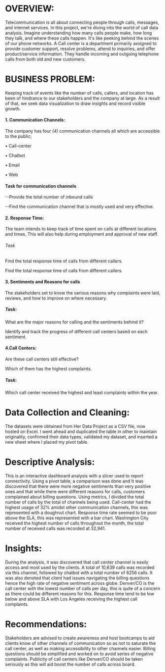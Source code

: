 # OVERVIEW:
Telecommunication is all about connecting people through calls, messages, and internet services. In this project, we're diving into the world of call data analysis. Imagine understanding how many calls people make, how long they talk, and where these calls happen. It's like peeking behind the scenes of our phone networks.
 A Call center is a department primarily assigned to provide customer support, resolve problems, attend to inquiries, and offer product/service information.  They handle incoming and outgoing telephone calls from both old and new customers.
# BUSINESS PROBLEM: 
Keeping track of events like the number of calls, callers, and location has been of hindrance to our stakeholders and the company at large. As a result of that, we seek data visualization to draw insights and record visible growth.
#### 1.	Communication Channels:
The company has four *(4)* communication channels all which are accessible to the public;

 •	Call-center
 
 •	Chatbot
 
 •	Email
 
 •	Web
 
#### Task for communication channels
--Provide the total number of inbound calls

--Find the communication channel that is mostly used and very effective.

#### 2.	Response Time:
The team intends to keep track of time spent on calls at different locations and times. This will also help during employment and approval of new staff.

###### Task

Find the total response time of calls from different callers.

Find the total response time of calls from different callers.

#### 3.	Sentiments and Reasons for calls
 The stakeholders set to know the various reasons why complaints were laid, reviews, and how to improve on where necessary.

##### Task: 

What are the major reasons for calling and the sentiments behind it?

Identify and track the progress of different call centers based on each sentiment.

#### 4.Call Centers:

Are these call centers still effective?

Which of them has the highest complaints.

##### Task: 
Which call center received the highest and least complaints within the year.


# Data Collection and Cleaning:
 The datasets were obtained from Her Data Project as a CSV file, now hosted on Excel. I went ahead and duplicated the table in other to maintain originality, confirmed their data types, validated my dataset, and inserted a new sheet where I placed my pivot table.

# Descriptive Analysis: 
This is an interactive dashboard analysis with a slicer used to report connectivity. Using a pivot table, a comparison was done and It was discovered that there were more negative sentiments than very positive ones and that while there were different reasons for calls, customers complained about billing questions. Using metrics, I divided the total number of calls by the total of channels being used. Call-center had the highest usage of 32% amidst other communication channels, this was represented with a doughnut chart. Response time rate seemed to be poor above the SLA, this was represented with a bar chart. Washington City received the highest number of calls throughout the month, the total number of received calls was recorded at 32,941.

# Insights:
During the analysis, it was discovered that call center channel is easily access and most used by the clients. A total of 10,639 calls was recorded via this channel, followed by chatbot with a total number of 8256 calls. It was also denoted that client had issues navigating the billing questions hence the high rate of negative sentiment across globe. Denver/CO is the call center with the lowest number of calls per day, this is quite of a concern as there could be different reasons for this. Response time tend to be low below and above SLA with Los Angeles receiving the highest call complaints.

# Recommendations:
Stakeholders are advised to create awareness and host bootcamps to aid clients know of other channels of communication so as not to saturate the call center, as well as making accessibility to other channels easier.
Billing questions should be simplified and worked on to avoid series of negative complaints.
Publicity of call centers like Denver/CO should be taken seriously as this will aid boost the number of calls across board.
